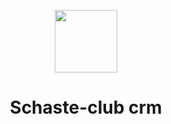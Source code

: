 <p align="center">
    <a href="https://schaste-club.ru" target="_blank">
        <img src="https://schaste-club.ru/images/logo/6.png" height="100px">
    </a>
    <h1 align="center">Schaste-club crm</h1>
    <br>
</p>


